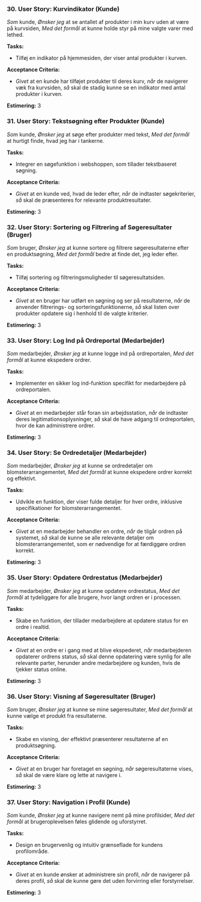 ### 30. User Story: Kurvindikator (Kunde)
*Som* kunde, *Ønsker jeg* at se antallet af produkter i min kurv uden at være på kurvsiden, *Med det formål* at kunne holde styr på mine valgte varer med lethed.

**Tasks:**
- Tilføj en indikator på hjemmesiden, der viser antal produkter i kurven.

**Acceptance Criteria:**
- *Givet* at en kunde har tilføjet produkter til deres kurv, *når* de navigerer væk fra kurvsiden, *så* skal de stadig kunne se en indikator med antal produkter i kurven.

**Estimering:** 3

### 31. User Story: Tekstsøgning efter Produkter (Kunde)
*Som* kunde, *Ønsker jeg* at søge efter produkter med tekst, *Med det formål* at hurtigt finde, hvad jeg har i tankerne.

**Tasks:**
- Integrer en søgefunktion i webshoppen, som tillader tekstbaseret søgning.

**Acceptance Criteria:**
- *Givet* at en kunde ved, hvad de leder efter, *når* de indtaster søgekriterier, *så* skal de præsenteres for relevante produktresultater.

**Estimering:** 3

### 32. User Story: Sortering og Filtrering af Søgeresultater (Bruger)
*Som* bruger, *Ønsker jeg* at kunne sortere og filtrere søgeresultaterne efter en produktsøgning, *Med det formål* bedre at finde det, jeg leder efter.

**Tasks:**
- Tilføj sortering og filtreringsmuligheder til søgeresultatsiden.

**Acceptance Criteria:**
- *Givet* at en bruger har udført en søgning og ser på resultaterne, *når* de anvender filtrerings- og sorteringsfunktionerne, *så* skal listen over produkter opdatere sig i henhold til de valgte kriterier.

**Estimering:** 3

### 33. User Story: Log Ind på Ordreportal (Medarbejder)
*Som* medarbejder, *Ønsker jeg* at kunne logge ind på ordreportalen, *Med det formål* at kunne ekspedere ordrer.

**Tasks:**
- Implementer en sikker log ind-funktion specifikt for medarbejdere på ordreportalen.

**Acceptance Criteria:**
- *Givet* at en medarbejder står foran sin arbejdsstation, *når* de indtaster deres legitimationsoplysninger, *så* skal de have adgang til ordreportalen, hvor de kan administrere ordrer.

**Estimering:** 3

### 34. User Story: Se Ordredetaljer (Medarbejder)
*Som* medarbejder, *Ønsker jeg* at kunne se ordredetaljer om blomsterarrangementet, *Med det formål* at kunne ekspedere ordrer korrekt og effektivt.

**Tasks:**
- Udvikle en funktion, der viser fulde detaljer for hver ordre, inklusive specifikationer for blomsterarrangementet.

**Acceptance Criteria:**
- *Givet* at en medarbejder behandler en ordre, *når* de tilgår ordren på systemet, *så* skal de kunne se alle relevante detaljer om blomsterarrangementet, som er nødvendige for at færdiggøre ordren korrekt.

**Estimering:** 3

### 35. User Story: Opdatere Ordrestatus (Medarbejder)
*Som* medarbejder, *Ønsker jeg* at kunne opdatere ordrestatus, *Med det formål* at tydeliggøre for alle brugere, hvor langt ordren er i processen.

**Tasks:**
- Skabe en funktion, der tillader medarbejdere at opdatere status for en ordre i realtid.

**Acceptance Criteria:**
- *Givet* at en ordre er i gang med at blive ekspederet, *når* medarbejderen opdaterer ordrens status, *så* skal denne opdatering være synlig for alle relevante parter, herunder andre medarbejdere og kunden, hvis de tjekker status online.

**Estimering:** 3

### 36. User Story: Visning af Søgeresultater (Bruger)
*Som* bruger, *Ønsker jeg* at kunne se mine søgeresultater, *Med det formål* at kunne vælge et produkt fra resultaterne.

**Tasks:**
- Skabe en visning, der effektivt præsenterer resultaterne af en produktsøgning.

**Acceptance Criteria:**
- *Givet* at en bruger har foretaget en søgning, *når* søgeresultaterne vises, *så* skal de være klare og lette at navigere i.

**Estimering:** 3

### 37. User Story: Navigation i Profil (Kunde)
*Som* kunde, *Ønsker jeg* at kunne navigere nemt på mine profilsider, *Med det formål* at brugeroplevelsen føles glidende og uforstyrret.

**Tasks:**
- Design en brugervenlig og intuitiv grænseflade for kundens profilområde.

**Acceptance Criteria:**
- *Givet* at en kunde ønsker at administrere sin profil, *når* de navigerer på deres profil, *så* skal de kunne gøre det uden forvirring eller forstyrrelser.

**Estimering:** 3
